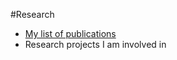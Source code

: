 #Research

- [My list of publications]({{site.url}}//en/publications.md)
- Research projects I am involved in


